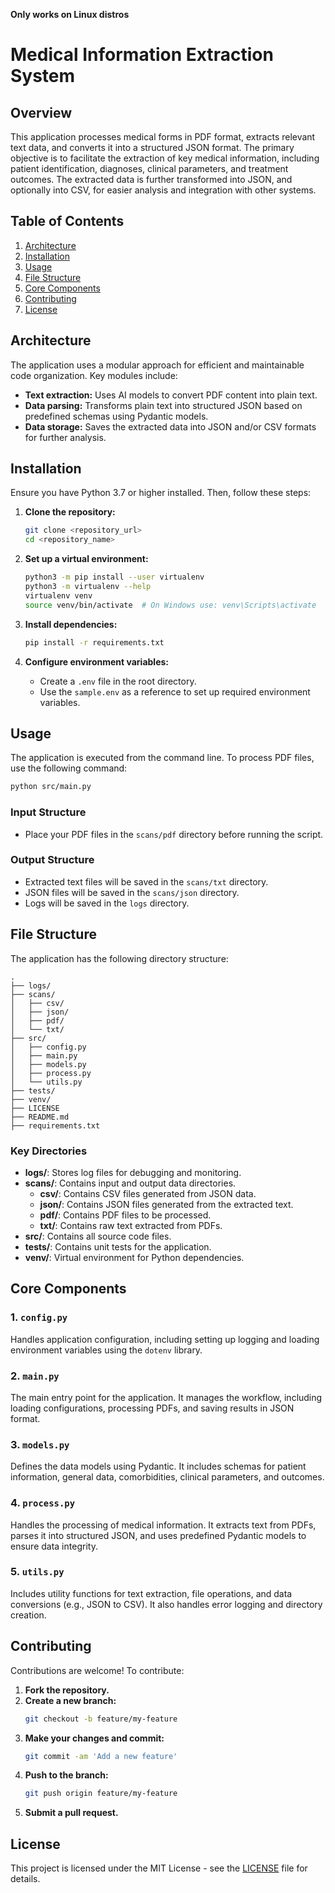 **Only works on Linux distros**

# Medical Information Extraction System

## Overview
This application processes medical forms in PDF format, extracts relevant text data, and converts it into a structured JSON format. The primary objective is to facilitate the extraction of key medical information, including patient identification, diagnoses, clinical parameters, and treatment outcomes. The extracted data is further transformed into JSON, and optionally into CSV, for easier analysis and integration with other systems.

## Table of Contents
1. [Architecture](#architecture)
2. [Installation](#installation)
3. [Usage](#usage)
4. [File Structure](#file-structure)
5. [Core Components](#core-components)
6. [Contributing](#contributing)
7. [License](#license)

## Architecture
The application uses a modular approach for efficient and maintainable code organization. Key modules include:
- **Text extraction:** Uses AI models to convert PDF content into plain text.
- **Data parsing:** Transforms plain text into structured JSON based on predefined schemas using Pydantic models.
- **Data storage:** Saves the extracted data into JSON and/or CSV formats for further analysis.

## Installation
Ensure you have Python 3.7 or higher installed. Then, follow these steps:

1. **Clone the repository:**
   ```bash
   git clone <repository_url>
   cd <repository_name>
   ```
   
2. **Set up a virtual environment:**
   ```bash
   python3 -m pip install --user virtualenv
   python3 -m virtualenv --help
   virtualenv venv
   source venv/bin/activate  # On Windows use: venv\Scripts\activate
   ```

3. **Install dependencies:**
   ```bash
   pip install -r requirements.txt
   ```

4. **Configure environment variables:**
   - Create a `.env` file in the root directory.
   - Use the `sample.env` as a reference to set up required environment variables.

## Usage
The application is executed from the command line. To process PDF files, use the following command:

```bash
python src/main.py
```

### Input Structure
- Place your PDF files in the `scans/pdf` directory before running the script.

### Output Structure
- Extracted text files will be saved in the `scans/txt` directory.
- JSON files will be saved in the `scans/json` directory.
- Logs will be saved in the `logs` directory.

## File Structure
The application has the following directory structure:

```
.
├── logs/
├── scans/
│   ├── csv/
│   ├── json/
│   ├── pdf/
│   └── txt/
├── src/
│   ├── config.py
│   ├── main.py
│   ├── models.py
│   ├── process.py
│   └── utils.py
├── tests/
├── venv/
├── LICENSE
├── README.md
├── requirements.txt
```

### Key Directories
- **logs/**: Stores log files for debugging and monitoring.
- **scans/**: Contains input and output data directories.
  - **csv/**: Contains CSV files generated from JSON data.
  - **json/**: Contains JSON files generated from the extracted text.
  - **pdf/**: Contains PDF files to be processed.
  - **txt/**: Contains raw text extracted from PDFs.
- **src/**: Contains all source code files.
- **tests/**: Contains unit tests for the application.
- **venv/**: Virtual environment for Python dependencies.

## Core Components
### 1. `config.py`
Handles application configuration, including setting up logging and loading environment variables using the `dotenv` library.

### 2. `main.py`
The main entry point for the application. It manages the workflow, including loading configurations, processing PDFs, and saving results in JSON format.

### 3. `models.py`
Defines the data models using Pydantic. It includes schemas for patient information, general data, comorbidities, clinical parameters, and outcomes.

### 4. `process.py`
Handles the processing of medical information. It extracts text from PDFs, parses it into structured JSON, and uses predefined Pydantic models to ensure data integrity.

### 5. `utils.py`
Includes utility functions for text extraction, file operations, and data conversions (e.g., JSON to CSV). It also handles error logging and directory creation.

## Contributing
Contributions are welcome! To contribute:

1. **Fork the repository.**
2. **Create a new branch:**
   ```bash
   git checkout -b feature/my-feature
   ```
3. **Make your changes and commit:**
   ```bash
   git commit -am 'Add a new feature'
   ```
4. **Push to the branch:**
   ```bash
   git push origin feature/my-feature
   ```
5. **Submit a pull request.**
   


## License
This project is licensed under the MIT License - see the [LICENSE](LICENSE) file for details.
